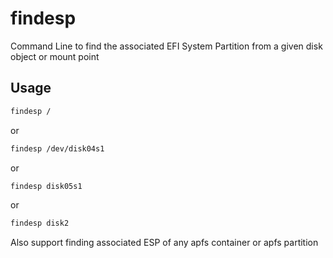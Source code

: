 # findesp
Command Line to find the associated EFI System Partition from a given disk object or mount point

## Usage
``` bash
findesp /
```
or
``` bash
findesp /dev/disk04s1
```
or
``` bash
findesp disk05s1
```
or
``` bash
findesp disk2
```


Also support finding associated ESP of any apfs container or apfs partition


